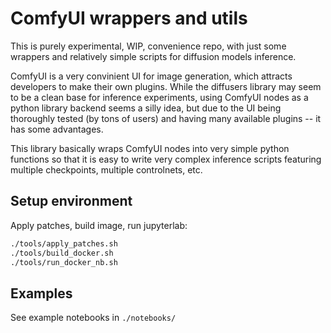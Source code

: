 ComfyUI wrappers and utils
==========================

This is purely experimental, WIP, convenience repo, with just some wrappers and relatively simple scripts for diffusion models inference.

ComfyUI is a very convinient UI for image generation, which attracts developers to make their own plugins.
While the diffusers library may seem to be a clean base for inference experiments,
using ComfyUI nodes as a python library backend seems a silly idea,
but due to the UI being thoroughly tested (by tons of users) and having many available plugins -- it has some advantages.

This library basically wraps ComfyUI nodes into very simple python functions so that it is easy to write
very complex inference scripts featuring multiple checkpoints, multiple controlnets, etc.


Setup environment
-----------------

Apply patches, build image, run jupyterlab:
```bash
./tools/apply_patches.sh
./tools/build_docker.sh
./tools/run_docker_nb.sh
```

Examples
--------

See example notebooks in `./notebooks/`
